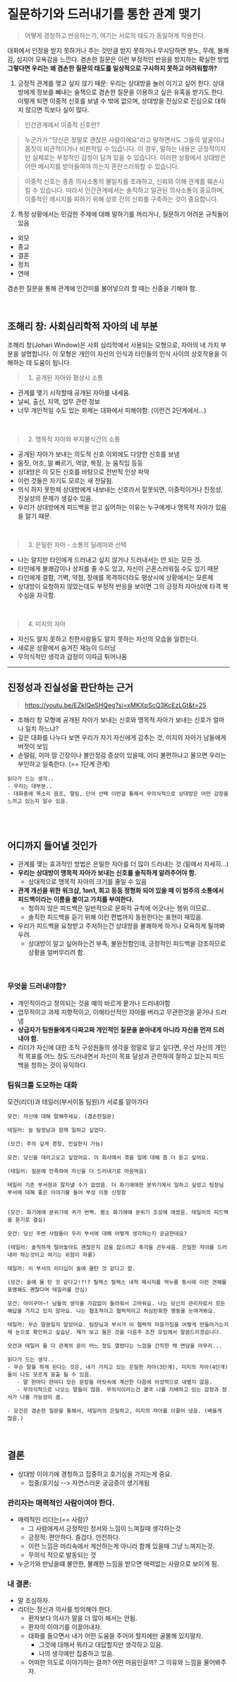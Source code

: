 # 질문하기와 드러내기를 통한 관계 맺기

> 어떻게 경청하고 반응하는가,
> 여기는 서로의 태도가 동일하게 작용한다.

대화에서 인정을 받지 못하거나 주는 것만큼 받지 못하거나 무시당하면 분노, 무례, 불쾌감, 심지어 모욕감을 느낀다.
겸손한 질문은 이런 부정적인 반응을 방지하는 확실한 방법
**그렇다면 우리는 왜 겸손한 질문의 태도를 일상적으로 구사하지 못하고 어려워할까?**

1. 긍정적 관계를 맺고 싶지 않기 때문: 우리는 상대방을 눌러 이기고 싶어 한다. 상대방에게 정보를 뺴내는 술책으로 겸손한 질문을 이용하고 싶은 유혹을 받기도 한다.
   이렇게 되면 이중적 신호를 보낼 수 밖에 없으며, 상대방을 진심으로 진심으로 대하지 않으면 득보다 실이 많다.

> 인간관계에서 이중적 신호란?

> 누군가가 "당신은 정말로 괜찮은 사람이에요"라고 말하면서도 그들의 얼굴이나 몸짓이 비관적이거나 비판적일 수 있습니다. 이 경우, 말하는 내용은 긍정적이지만 실제로는 부정적인 감정이 담겨 있을 수 있습니다. 이러한 상황에서 상대방은 어떤 메시지를 받아들여야 하는지 혼란스러워할 수 있습니다.

> 이중적 신호는 종종 의사소통의 불일치를 초래하고, 신뢰와 이해 관계를 훼손시킬 수 있습니다. 따라서 인간관계에서는 솔직하고 일관된 의사소통이 중요하며, 이중적인 메시지를 피하기 위해 상호 간의 신뢰를 구축하는 것이 중요합니다.

2. 특정 상황에서는 민감한 주제에 대해 말하기를 꺼리거나, 질문하기 어려운 규칙들이 있음

- 외모
- 종교
- 결혼
- 정치
- 연애

겸손한 질문을 통해 관계에 인간미를 불어넣으려 할 때는 신중을 기해야 함.

<br />

## 조해리 창: 사회심리학적 자아의 네 부분

조해리 창(Johari Window)은 사회 심리학에서 사용되는 모형으로, 자아의 네 가지 부분을 설명합니다. 이 모형은 개인이 자신의 인식과 타인들의 인식 사이의 상호작용을 이해하는 데 도움이 됩니다.

> 1. 공개된 자아와 평상시 소통

- 관계를 맺기 시작할때 공개된 자아를 내세움.
- 날씨, 출신, 지역, 업무 관련 정보
- 너무 개인적일 수도 있는 화제는 대화에서 피해야함. (이런건 2단계에서...)

<br />

> 2. 맹목적 자아와 부지불식간의 소통

- 공개된 자아가 보내는 의도적 신호 이외에도 다양한 신호를 보냄
- 몸짓, 어조, 말 빠르기, 억양, 복장, 눈 움직임 등등
- 상대방은 이 모든 신호를 바탕으로 전반적 인상 파악
- 이런 것들은 자기도 모르는 새 전달됨.
- 의식 하지 못한채 상대방에게 내보내는 신호라서 잘못되면, 이중적이거나 진정성, 진실성의 문제가 생길수 있음.
- 우리가 상대방에게 피드백을 얻고 싶어하는 이유는 누구에게나 맹목적 자아가 있음을 알기 때문.

<br />

> 3. 은밀한 자아 - 소통의 딜레마와 선택

- 나는 알지만 타인에게 드러내고 싶지 않거나 드러내서는 안 되는 모든 것.
- 타인에게 불쾌감이나 상처를 줄 수도 있고, 자신이 곤혼스러워질 수도 있기 때문
- 타인에게 결함, 기벽, 약점, 장애를 목격하더라도 평상시에 상황에서는 모른체
- 상대방이 요청하지 않았는데도 부정적 반응을 보이면 그의 긍정적 자아상에 타격 복수심을 자극함.

<br />

> 4. 미지의 자아

- 자신도 알지 못하고 친한사람들도 알지 못하는 자신의 모습을 일컫는다.
- 새로운 상황에서 숨겨진 재능이 드러남
- 무의식적인 생각과 감정이 이따금 튀어나옴

---

## 진정성과 진실성을 판단하는 근거

> https://youtu.be/EZkIQeSHQeg?si=xMKXpScQ3KcEzLGt&t=25

- 조해리 창 모형에 공개된 자아가 보내는 신호와 맹목적 자아가 보내는 신호가 얼마나 일치 하느냐?
- 깊은 대화를 나누다 보면 우리가 자기 자신에게 감추는 것, 미지의 자아가 남들에게 버젓이 보임
- 손떨림, 이마 땀 긴장이나 불안정감 증상이 있을때, 어디 불편하냐고 물으면 우리는 부인하고 일축한다. (== 1단계 관계)

```
읽다가 드는 생각..
- 우리는 대부분..
- 대화중에 목소리 음조, 떨림, 단어 선택 이런걸 통해서 무의식적으로 상대방은 어떤 감정을 느끼고 있는지 알수 있음.
```

<br /><br />

## 어디까지 들어낼 것인가

- 관계를 맺는 효과적인 방법은 은밀한 자아를 더 많이 드러내는 것 (밑에서 자세히...)
- **우리는 상대방이 맹목적 자아가 보내는 신호를 솔직하게 알려주어야 함.**
  - 상대적으로 맹목적 자아의 크기를 줄일 수 있음
- **관계 개선을 위한 워크샵, 1on1, 회고 등등 정형화 되어 있을 떼 이 범주의 소통에서 피드백이라는 이름을 붙이고 가치를 부여한다.**
  - 청하지 않은 피드백은 일반적으로 문화적 규칙에 어긋나는 행위 이므로..
  - 솔직한 피드백을 듣기 위해 이런 편법까지 동원한다는 표현이 재밌음.
- 우리가 피드백을 요청받고 주저하는건 상대방을 불쾌하게 하거나 모욕하게 될까봐 우려.
  - 상대방이 알고 싶어하는건 부족, 불완전함인데, 긍정적인 피드백을 강조하므로 상황을 얼버무리려 함.

<br />

### 무엇을 드러내야함?

- 개인적이라고 정의되는 것을 예의 바르게 뭍거나 드러내야함
- 업무적이고 과제 지향적이고, 이해타산적인 자아를 버리고 무관한것을 묻거나 드러냄
- **상급자가 팀원들에게 다짜고짜 개인적인 질문을 쏟아내게 아니라 자신을 먼저 드러내야 함.**
- 리더가 자신에 대한 조직 구성원들의 생각을 정말로 알고 싶다면, 우선 자신의 개인적 목표를 어느 정도 드러내면서 자신이 목표 달성과 관련하여 잘하고 있는지 피드백을 청하는 것이 유익하다.

### 팀워크를 도모하는 대화

모건(리더)과 테일러(부서이동 팀원)가 서로를 알아가다

```
모건: 자신에 대해 말해주세요. (겸손한질문)

테일러: 늘 탐정남과 함께 일하고 싶었다.

(모건: 주의 깊게 경청, 진실한지 가늠)

모건: 당신을 데리고오고 싶었어요. 이 회사에서 겪을 일에 대해 좀 더 듣고 싶어요.

(테일러: 질문에 만족하여 자신을 더 드러내기로 마음먹음)

테일러 기존 부서장과 잘지낼 수가 없었음. 더 화기애애한 분위기에서 일하고 싶었고 팀장님 부서에 대해 좋은 이야기를 들어 부성 이동 신청함


(모건: 화기애애 분위기에 귀가 번쩍. 평소 화기애애 분위기 조성에 애썼음. 테일러의 피드백을 듣기로 결심)

모건: 당신 주변 사람들이 우리 부서에 대해 어떻게 생각하는지 궁금한데요?

(테일러: 솔직하게 털어놓아도 괜찮은지 감을 잡으려고 촉각을 곤두세움. 은밀한 자아를 드러내야 하는것이고 여기는 위험이 따름)

테일러: 이 부서의 리더십이 술에 물탄 것 같다고 함.

(모건: 술에 물 탄 것 같다고!?!? 릴렉스 릴렉스 내적 메시지를 억누름 동시에 이런 견해를 표명해도 괜찮다며 테일러를 안심)

모건: 아이구야~! 남들의 생각을 가감없이 들려줘서 고마워요. 나는 당신의 관리자로서 모든 해답을 가지고 있지 않아요. 나는 협조적이고 협력적이고 허심탄회한 행동을 눈여겨봐요.

테일러: 무슨 말씀일지 알았어요. 팀장님과 부서가 이 협력적 마음가짐을 어떻게 만들어가는지 제 눈으로 확인하고 싶습낟. 제가 보고 들은 것을 다음주 조찬 모임에서 말씀드리겠습니다.

모건과 테일러 둘 다 관계의 문이 어느 정도 열렸다는 느낌을 간직한 채 면담을 마무리...

```

```
읽다가 드는 생각..
- 무슨 말을 하게 된다는 것은, 내가 가지고 있는 은밀한 자아(3단계), 미지의 자아(4단걔)들이 나도 모르게 표출 될 수 있음.
   - 말 한마디 한마디 모든 문장을 머릿속에 계산한 다음에 이성적으로 내뱉지 않음.
   - 무의식적으로 나오는 말들이 많음. 무의식이라는건 결국 나를 지배하고 있는 감정과 정서가 나올 가능성이 큼.

- 모건은 겸손한 질문을 통해서, 테일러의 은밀하고, 미지의 자아를 이끌어 냈음. (배울게 많음.)
```

<br />

## 결론

- 상대방 이야기에 경청하고 집중하고 호기심을 가지는게 중요.
  - 집중/호기심 --> 자연스러운 궁금증이 생기게됨

### 관리자는 매력적인 사람이여야 한다.

- 매력적인 리더는(== 사람)?
  - 그 사람에게서 긍정적인 정서와 느낌이 느껴질때 생각하는것
  - 긍정적: 편안하다. 즐겁다. 안전하다.
  - 이런 느낌은 머리속에서 계산하는게 아니라 함께 있을때 그냥 느껴지는것.
  - 무의식 적으로 발동되는 것
- 누군가와 만났을떄 불안한, 불쾌한 느낌을 받으면 매력없는 사람으로 보이게 됨.

### 내 결론:

- 말 조심하자.
- 리더는 정신과 의사를 빙의해야 한다.
  - 환자보다 의사가 말을 더 많이 해서는 안됨.
  - 환자의 이야기를 이끌어내자.
  - 대화를 들으면서 내가 어떤 도움을 주어야 할지에만 골몰해 있지말자.
    - 그것에 대해서 뭐라고 대답할지만 생각하고 있음.
    - 나의 생각에만 집중하고 있음.
  - 어떠한 의도로 이야기하는 걸까? 어떤 마음인걸까? 그 이유와 느낌을 물어봐주자.
